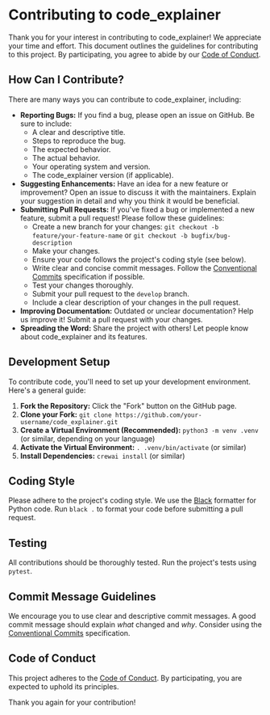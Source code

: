 # Contributing to code_explainer

Thank you for your interest in contributing to code_explainer! We appreciate your time and effort. This document outlines the guidelines for contributing to this project. By participating, you agree to abide by our [Code of Conduct](CODE_OF_CONDUCT.md).

## How Can I Contribute?

There are many ways you can contribute to code_explainer, including:

* **Reporting Bugs:** If you find a bug, please open an issue on GitHub. Be sure to include:
    * A clear and descriptive title.
    * Steps to reproduce the bug.
    * The expected behavior.
    * The actual behavior.
    * Your operating system and version.
    * The code_explainer version (if applicable).
* **Suggesting Enhancements:** Have an idea for a new feature or improvement? Open an issue to discuss it with the maintainers. Explain your suggestion in detail and why you think it would be beneficial.
* **Submitting Pull Requests:** If you've fixed a bug or implemented a new feature, submit a pull request! Please follow these guidelines:
    * Create a new branch for your changes: `git checkout -b feature/your-feature-name` or `git checkout -b bugfix/bug-description`
    * Make your changes.
    * Ensure your code follows the project's coding style (see below).
    * Write clear and concise commit messages. Follow the [Conventional Commits](https://www.conventionalcommits.org/v1.0.0/) specification if possible.
    * Test your changes thoroughly.
    * Submit your pull request to the `develop` branch.
    * Include a clear description of your changes in the pull request.
* **Improving Documentation:** Outdated or unclear documentation? Help us improve it! Submit a pull request with your changes.
* **Spreading the Word:** Share the project with others! Let people know about code_explainer and its features.

## Development Setup

To contribute code, you'll need to set up your development environment. Here's a general guide:

1. **Fork the Repository:** Click the "Fork" button on the GitHub page.
2. **Clone your Fork:** `git clone https://github.com/your-username/code_explainer.git`
3. **Create a Virtual Environment (Recommended):** `python3 -m venv .venv` (or similar, depending on your language)
4. **Activate the Virtual Environment:** `. .venv/bin/activate` (or similar)
5. **Install Dependencies:** `crewai install` (or similar)

## Coding Style

Please adhere to the project's coding style. We use the [Black](https://black.readthedocs.io/en/stable/) formatter for Python code.  Run `black .` to format your code before submitting a pull request.

## Testing

All contributions should be thoroughly tested. Run the project's tests using `pytest`.

## Commit Message Guidelines

We encourage you to use clear and descriptive commit messages. A good commit message should explain *what* changed and *why*. Consider using the [Conventional Commits](https://www.conventionalcommits.org/v1.0.0/) specification.

## Code of Conduct

This project adheres to the [Code of Conduct](CODE_OF_CONDUCT.md). By participating, you are expected to uphold its principles.

Thank you again for your contribution!